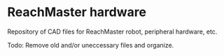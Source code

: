 # ReachMaster hardware
Repository of CAD files for ReachMaster robot, peripheral hardware, etc.

Todo: Remove old and/or uneccessary files and organize.
